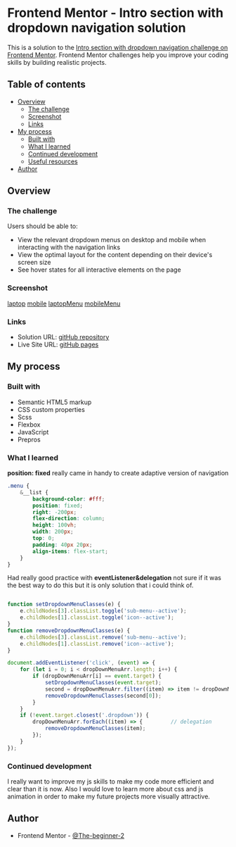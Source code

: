 # Frontend Mentor - Intro section with dropdown navigation solution

This is a solution to the [Intro section with dropdown navigation challenge on Frontend Mentor](https://www.frontendmentor.io/challenges/intro-section-with-dropdown-navigation-ryaPetHE5). Frontend Mentor challenges help you improve your coding skills by building realistic projects. 

## Table of contents

- [Overview](#overview)
  - [The challenge](#the-challenge)
  - [Screenshot](#screenshot)
  - [Links](#links)
- [My process](#my-process)
  - [Built with](#built-with)
  - [What I learned](#what-i-learned)
  - [Continued development](#continued-development)
  - [Useful resources](#useful-resources)
- [Author](#author)

## Overview

### The challenge

Users should be able to:

- View the relevant dropdown menus on desktop and mobile when interacting with the navigation links
- View the optimal layout for the content depending on their device's screen size
- See hover states for all interactive elements on the page

### Screenshot

[laptop](//screenshots/FireShot%20Capture%20001%20-%20Frontend%20Mentor%20-%20Intro%20section%20with%20dropdown%20navigation_%20-%20the-beginner-2.github.io.png)
[mobile](//screenshots/FireShot%20Capture%20002%20-%20Frontend%20Mentor%20-%20Intro%20section%20with%20dropdown%20navigation_%20-%20the-beginner-2.github.io.png)
[laptopMenu](//screenshots/FireShot%20Capture%20006%20-%20Frontend%20Mentor%20-%20Intro%20section%20with%20dropdown%20navigation_%20-%20the-beginner-2.github.io.png)
[mobileMenu](//screenshots/FireShot%20Capture%20004%20-%20Frontend%20Mentor%20-%20Intro%20section%20with%20dropdown%20navigation_%20-%20the-beginner-2.github.io.png)

### Links

- Solution URL: [gitHub repository](https://github.com/The-beginner-2/intro-section-with-dropdown-navigation-main)
- Live Site URL: [gitHub pages](https://the-beginner-2.github.io/intro-section-with-dropdown-navigation-main/)

## My process

### Built with

- Semantic HTML5 markup
- CSS custom properties
- Scss
- Flexbox
- JavaScript
- Prepros

### What I learned

**position: fixed** really came in handy to create adaptive version of navigation

```css
.menu {
    &__list {
        background-color: #fff;
        position: fixed;
        right: -200px;
        flex-direction: column;
        height: 100vh;
        width: 200px;
        top: 0;
        padding: 40px 20px;
        align-items: flex-start;
    }
}
```
Had really good practice with **eventListener&delegation** not sure if it was the best way to do this but it is only solution that i could think of.

```js

function setDropdownMenuClasses(e) {
    e.childNodes[3].classList.toggle('sub-menu--active');
    e.childNodes[1].classList.toggle('icon--active');
}
function removeDropdownMenuClasses(e) {
    e.childNodes[3].classList.remove('sub-menu--active');
    e.childNodes[1].classList.remove('icon--active');
}

document.addEventListener('click', (event) => {
    for (let i = 0; i < dropDownMenuArr.length; i++) {
        if (dropDownMenuArr[i] == event.target) {
            setDropdownMenuClasses(event.target);                                   // that allows user to open only ony drop down meny at a time
            second = dropDownMenuArr.filter((item) => item != dropDownMenuArr[i]);
            removeDropdownMenuClasses(second[0]);
        }
    }
    if (!event.target.closest('.dropdown')) {
        dropDownMenuArr.forEach((item) => {         // delegation
            removeDropdownMenuClasses(item);
        });
    }
});

```
### Continued development

I really want to improve my js skills to make my code more efficient and clear than it is now. Also I would love to learn more about css and js animation in order to make my future projects more visually attractive.


## Author

- Frontend Mentor - [@The-beginner-2](https://www.frontendmentor.io/profile/The-beginner-2)

